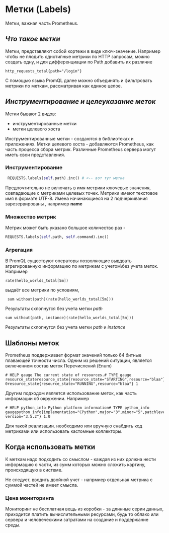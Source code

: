 #  Метки (Labels) 
Метки, важная часть Prometheus. 

## *Что такое метки*
Метки, представляют собой кортежи в виде ключ-значение. Например чтобы не плодить однотипные метрики по HTTP  запросам, можно создать одну, и для дифференциации по Path  добавить их различие 
~~~
http_requests_total{path="/login"}
~~~  

С помощью языка PromQL  далее можно объединять и фильтровать метрики по меткам, рассматривая  как единое целое.


## *Инструментирование и целеуказание меток*
Метки бывают 2 видов:
* инструментированные метки
* метки целевого хоста

Инструментированные метки - создаются в библиотеках и приложениях.
Метки целевого хоста - добавляются Prometheus,   как часть процесса сбора метрик. Различные  Prometheus сервера могут иметь свои представления.

### Инструментирование


~~~ python
 REQUESTS.labels(self.path).inc() # <-- вот тут метка
~~~

Предпочтительно не включать в имя  метрики  ключевые значения, совпадающие с  метриками целевых точек.
Метрики имеют текстовое имя  в формате UTF-8.
Имена начинающиеся на 2 подчеркивания зарезервированы , например __name__


### Множество метрик
Метрик может быть указано большое количество раз -
~~~ python
REQUESTS.labels(self.path, self.command).inc()
~~~

### Агрегация
В PromQL существуют операторы позволяющие вывдвать агрегированную информацию по метрикам с учетом\без учета меток.
Например 
~~~ 
rate(hello_worlds_total[5m])
~~~ 
выдаёт все метрики по условиям,
~~~ 
 sum without(path)(rate(hello_worlds_total[5m]))
~~~ 
Результаты  схлопнутся без учета метки  *path*

~~~ 
sum without(path, instance)(rate(hello_worlds_total[5m]))
~~~ 
Результаты  схлопнутся без учета метки  *path* и *instance*

## Шаблоны меток
Prometheus поддерживает формат значений только 64 битные плавающей точности числа.
Одним из решений ситуации, является включением состав меток Перечислений (Enum)
~~~  PromQL
# HELP gauge The current state of resources.# TYPE gauge resource_stateresource_state{resource_state="STARTING",resource="blaa"} 0resource_state{resource_state="RUNNING",resource="blaa"} 1
~~~ 

Другим подходом является использование меток, как часть информации об окружении. Например 
~~~
# HELP python_info Python platform information# TYPE python_info gaugepython_info{implementation="CPython",major="3",minor="5",patchlevel="2",        version="3.5.2"} 1.0
~~~
Для такой реализации. необходимо  или  вручную снабдить код метриками или использовать кастомные коллекторы.


 ## Когда использовать метки
 К меткам надо подходить со смыслом - каждая из них должна нести информацию о части, из сумм которых можно сложить картину, происходящую в системе.

 Не следует, вводить двойной учет - напрмиер отдельная метрика с суммой частей не имеет смысла.


### Цена мониторинга
Мониторинг не бесплатная вещь из коробки - за длинные серии данных, приходится платить вычислительными ресурсами, будь то облако или сервера и человеческими затратами на создание и поддержание среды.